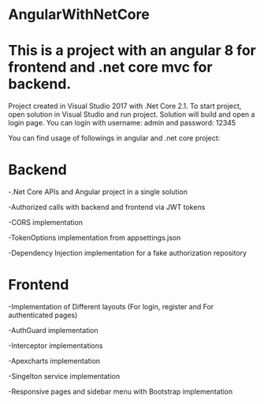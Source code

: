 # AngularWithNetCore

# This is a project with an angular 8 for frontend and .net core mvc for backend.

Project created in Visual Studio 2017 with .Net Core 2.1. To start project, open solution in Visual Studio and run project.
Solution will build and open a login page. You can login with username: admin and password: 12345

You can find usage of followings in angular and .net core project:
# Backend
-.Net Core APIs and Angular project in a single solution

-Authorized calls with backend and frontend via JWT tokens

-CORS implementation

-TokenOptions implementation from appsettings.json

-Dependency Injection implementation for a fake authorization repository

# Frontend
-Implementation of Different layouts (For login, register and For authenticated pages)

-AuthGuard implementation

-Interceptor implementations

-Apexcharts implementation

-Singelton service implementation

-Responsive pages and sidebar menu with Bootstrap implementation

